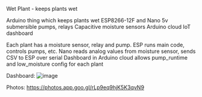 Wet Plant - keeps plants wet

Arduino thing which keeps plants wet
ESP8266-12F and Nano
5v submersible pumps, relays
Capacitive moisture sensors
Arduino cloud IoT dashboard

Each plant has a moisture sensor, relay and pump.
ESP runs main code, controls pumps, etc.
Nano reads analog values from moisture sensor, sends CSV to ESP over serial
Dashboard in Arduino cloud allows pump_runtime and low_moisture config for each plant

Dashboard:
![image](https://github.com/sleepycod/wetPlant/assets/17673141/eaf86dbf-05cd-413c-a2ea-1ff18d0a22d6)

Photos:
https://photos.app.goo.gl/rLp9eq9hjK5K3qvN9
